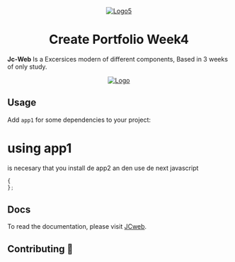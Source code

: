<p align="center">
     <a href="https://imgbb.com/"><img src="https://i.ibb.co/MsvJFFr/Logo5.jpg" alt="Logo5" border="0" /></a>
</p>
<h1 align="center">Create Portfolio Week4</h1>

**Jc-Web** Is a Excersices modern of different components, Based in 3 weeks of only study. 

<p align="center">
    <a href="https://imgbb.com/"><img src="https://i.ibb.co/znvPnT0/Logo.jpg" alt="Logo" border="0" /></a>
</p>

## Usage
Add `app1` for some dependencies to your project:
# using app1
is necesary that you install de app2 an den use de next javascript

```javascript
{
};
```
## Docs

To read the documentation, please visit [JCweb](https://jorgecoy.github.io/).

## Contributing 🙏
